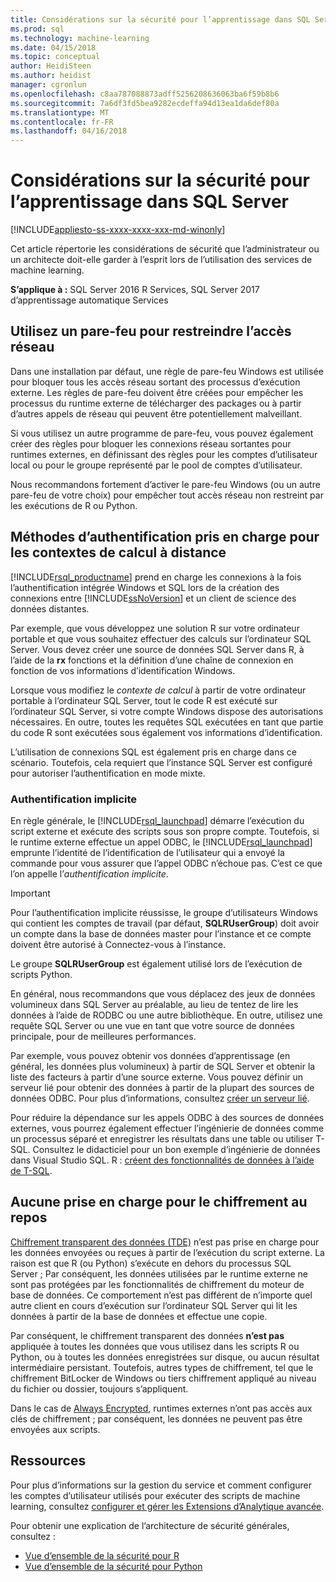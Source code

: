 ```yaml
---
title: Considérations sur la sécurité pour l’apprentissage dans SQL Server | Documents Microsoft
ms.prod: sql
ms.technology: machine-learning
ms.date: 04/15/2018
ms.topic: conceptual
author: HeidiSteen
ms.author: heidist
manager: cgronlun
ms.openlocfilehash: c8aa787088873adff5256208636063ba6f59b8b6
ms.sourcegitcommit: 7a6df3fd5bea9282ecdeffa94d13ea1da6def80a
ms.translationtype: MT
ms.contentlocale: fr-FR
ms.lasthandoff: 04/16/2018
---
```

# <a name="security-considerations-for-machine-learning-in-sql-server"></a>Considérations sur la sécurité pour l’apprentissage dans SQL Server
[!INCLUDE[appliesto-ss-xxxx-xxxx-xxx-md-winonly](../../includes/appliesto-ss-xxxx-xxxx-xxx-md-winonly.md)]

Cet article répertorie les considérations de sécurité que l’administrateur ou un architecte doit-elle garder à l’esprit lors de l’utilisation des services de machine learning.

**S’applique à :** SQL Server 2016 R Services, SQL Server 2017 d’apprentissage automatique Services

## <a name="use-a-firewall-to-restrict-network-access"></a>Utilisez un pare-feu pour restreindre l’accès réseau

Dans une installation par défaut, une règle de pare-feu Windows est utilisée pour bloquer tous les accès réseau sortant des processus d’exécution externe. Les règles de pare-feu doivent être créées pour empêcher les processus du runtime externe de télécharger des packages ou à partir d’autres appels de réseau qui peuvent être potentiellement malveillant.

Si vous utilisez un autre programme de pare-feu, vous pouvez également créer des règles pour bloquer les connexions réseau sortantes pour runtimes externes, en définissant des règles pour les comptes d’utilisateur local ou pour le groupe représenté par le pool de comptes d’utilisateur.

Nous recommandons fortement d’activer le pare-feu Windows (ou un autre pare-feu de votre choix) pour empêcher tout accès réseau non restreint par les exécutions de R ou Python.

## <a name="authentication-methods-supported-for-remote-compute-contexts"></a>Méthodes d’authentification pris en charge pour les contextes de calcul à distance

[!INCLUDE[rsql_productname](../../includes/rsql-productname-md.md)] prend en charge les connexions à la fois l’authentification intégrée Windows et SQL lors de la création des connexions entre [!INCLUDE[ssNoVersion](../../includes/ssnoversion-md.md)] et un client de science des données distantes.

Par exemple, que vous développez une solution R sur votre ordinateur portable et que vous souhaitez effectuer des calculs sur l’ordinateur SQL Server. Vous devez créer une source de données SQL Server dans R, à l’aide de la **rx** fonctions et la définition d’une chaîne de connexion en fonction de vos informations d’identification Windows.

Lorsque vous modifiez le _contexte de calcul_ à partir de votre ordinateur portable à l’ordinateur SQL Server, tout le code R est exécuté sur l’ordinateur SQL Server, si votre compte Windows dispose des autorisations nécessaires. En outre, toutes les requêtes SQL exécutées en tant que partie du code R sont exécutées sous également vos informations d’identification.

L’utilisation de connexions SQL est également pris en charge dans ce scénario. Toutefois, cela requiert que l’instance SQL Server est configuré pour autoriser l’authentification en mode mixte.

### <a name="implied-authentication"></a>Authentification implicite

 En règle générale, le [!INCLUDE[rsql_launchpad](../../includes/rsql-launchpad-md.md)] démarre l’exécution du script externe et exécute des scripts sous son propre compte. Toutefois, si le runtime externe effectue un appel ODBC, le [!INCLUDE[rsql_launchpad](../../includes/rsql-launchpad-md.md)] emprunte l’identité de l’identification de l’utilisateur qui a envoyé la commande pour vous assurer que l’appel ODBC n’échoue pas. C’est ce que l’on appelle l’*authentification implicite*.
 
 > [!IMPORTANT]
 > Pour l’authentification implicite réussisse, le groupe d’utilisateurs Windows qui contient les comptes de travail (par défaut, **SQLRUserGroup**) doit avoir un compte dans la base de données master pour l’instance et ce compte doivent être autorisé à Connectez-vous à l’instance.
 > 
 > Le groupe **SQLRUserGroup** est également utilisé lors de l’exécution de scripts Python. 

En général, nous recommandons que vous déplacez des jeux de données volumineux dans SQL Server au préalable, au lieu de tentez de lire les données à l’aide de RODBC ou une autre bibliothèque. En outre, utilisez une requête SQL Server ou une vue en tant que votre source de données principale, pour de meilleures performances. 

Par exemple, vous pouvez obtenir vos données d’apprentissage (en général, les données plus volumineux) à partir de SQL Server et obtenir la liste des facteurs à partir d’une source externe. Vous pouvez définir un serveur lié pour obtenir des données à partir de la plupart des sources de données ODBC. Pour plus d’informations, consultez [créer un serveur lié](https://docs.microsoft.com/sql/relational-databases/linked-servers/create-linked-servers-sql-server-database-engine).

Pour réduire la dépendance sur les appels ODBC à des sources de données externes, vous pourrez également effectuer l’ingénierie de données comme un processus séparé et enregistrer les résultats dans une table ou utiliser T-SQL. Consultez le didacticiel pour un bon exemple d’ingénierie de données dans Visual Studio SQL. R : [créent des fonctionnalités de données à l’aide de T-SQL](../tutorials/sqldev-create-data-features-using-t-sql.md).

## <a name="no-support-for-encryption-at-rest"></a>Aucune prise en charge pour le chiffrement au repos

[Chiffrement transparent des données (TDE)](https://docs.microsoft.com/sql/relational-databases/security/encryption/transparent-data-encryption) n’est pas prise en charge pour les données envoyées ou reçues à partir de l’exécution du script externe. La raison est que R (ou Python) s’exécute en dehors du processus SQL Server ; Par conséquent, les données utilisées par le runtime externe ne sont pas protégées par les fonctionnalités de chiffrement du moteur de base de données.  Ce comportement n’est pas différent de n’importe quel autre client en cours d’exécution sur l’ordinateur SQL Server qui lit les données à partir de la base de données et effectue une copie.

Par conséquent, le chiffrement transparent des données **n’est pas** appliquée à toutes les données que vous utilisez dans les scripts R ou Python, ou à toutes les données enregistrées sur disque, ou aucun résultat intermédiaire persistant. Toutefois, autres types de chiffrement, tel que le chiffrement BitLocker de Windows ou tiers chiffrement appliqué au niveau du fichier ou dossier, toujours s’appliquent.

Dans le cas de [Always Encrypted](https://docs.microsoft.com/sql/relational-databases/security/encryption/overview-of-key-management-for-always-encrypted), runtimes externes n’ont pas accès aux clés de chiffrement ; par conséquent, les données ne peuvent pas être envoyées aux scripts.

## <a name="resources"></a>Ressources

Pour plus d’informations sur la gestion du service et comment configurer les comptes d’utilisateur utilisés pour exécuter des scripts de machine learning, consultez [configurer et gérer les Extensions d’Analytique avancée](../../advanced-analytics/r/configure-and-manage-advanced-analytics-extensions.md).

Pour obtenir une explication de l’architecture de sécurité générales, consultez :

+ [Vue d’ensemble de la sécurité pour R](security-overview-sql-server-r.md)
+ [Vue d’ensemble de la sécurité pour Python](../python/security-overview-sql-server-python-services.md)
